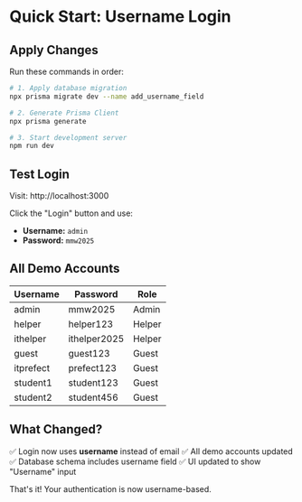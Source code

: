 # Quick Start: Username Login

## Apply Changes

Run these commands in order:

```bash
# 1. Apply database migration
npx prisma migrate dev --name add_username_field

# 2. Generate Prisma Client
npx prisma generate

# 3. Start development server
npm run dev
```

## Test Login

Visit: http://localhost:3000

Click the "Login" button and use:
- **Username:** `admin`
- **Password:** `mmw2025`

## All Demo Accounts

| Username | Password | Role |
|----------|----------|------|
| admin | mmw2025 | Admin |
| helper | helper123 | Helper |
| ithelper | ithelper2025 | Helper |
| guest | guest123 | Guest |
| itprefect | prefect123 | Guest |
| student1 | student123 | Guest |
| student2 | student456 | Guest |

## What Changed?

✅ Login now uses **username** instead of email
✅ All demo accounts updated
✅ Database schema includes username field
✅ UI updated to show "Username" input

That's it! Your authentication is now username-based.
